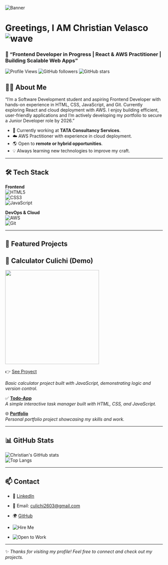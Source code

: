 ![Banner](https://i.imgur.com/xuwtFHo.png)

#  Greetings, I AM Christian Velasco ![wave](https://media.giphy.com/media/hvRJCLFzcasrR4ia7z/giphy.gif)


### 🚀  “Frontend Developer in Progress | React & AWS Practitioner | Building Scalable Web Apps”


![Profile Views](https://komarev.com/ghpvc/?username=SoyCulichi&label=Profile%20views&color=0e75b6&style=flat)
![GitHub followers](https://img.shields.io/github/followers/SoyCulichi?style=social)
![GitHub stars](https://img.shields.io/github/stars/SoyCulichi?style=social)


## 👨‍💻 About Me  

“I’m a Software Development student and aspiring Frontend Developer with hands-on experience in HTML, CSS, JavaScript, and Git. Currently exploring React and cloud deployment with AWS. I enjoy building efficient, user-friendly applications and I’m actively developing my portfolio to secure a Junior Developer role by 2026.”

- 🔭 Currently working at **TATA Consultancy Services**.  
- ☁️ AWS Practitioner with experience in cloud deployment.  
- 🌎 Open to **remote or hybrid opportunities**.  
- 💡 Always learning new technologies to improve my craft.  

---

## 🛠️ Tech Stack  

**Frontend**  
![HTML5](https://img.shields.io/badge/HTML5-E34F26?style=for-the-badge&logo=html5&logoColor=white)  
![CSS3](https://img.shields.io/badge/CSS3-1572B6?style=for-the-badge&logo=css3&logoColor=white)  
![JavaScript](https://img.shields.io/badge/JavaScript-F7DF1E?style=for-the-badge&logo=javascript&logoColor=black)  

**DevOps & Cloud**  
![AWS](https://img.shields.io/badge/AWS-FF9900?style=for-the-badge&logo=amazonaws&logoColor=white)  
![Git](https://img.shields.io/badge/Git-F05032?style=for-the-badge&logo=git&logoColor=white)  

---

## 📂 Featured Projects  

## 🧮 Calculator Culichi (Demo)

<img src="https://github.com/SoyCulichi/Calculator-Culichi/blob/main/Animation.gif" width="300px">

👉 <a href="https://github.com/SoyCulichi/Calculator-Culichi">See Proyect</a>

_Basic calculator project built with JavaScript, demonstrating logic and version control._  

✅ **[Todo-App](https://github.com/SoyCulichi/Todo-App)**  
_A simple interactive task manager built with HTML, CSS, and JavaScript._  

🌐 **[Portfolio](https://github.com/SoyCulichi/Portfolio)**  
_Personal portfolio project showcasing my skills and work._  

---

## 📊 GitHub Stats  

![Christian's GitHub stats](https://github-readme-stats.vercel.app/api?username=SoyCulichi&show_icons=true&theme=dark)  
![Top Langs](https://github-readme-stats.vercel.app/api/top-langs/?username=SoyCulichi&layout=compact&theme=dark)


---

## 📫 Contact  

- 💼 [LinkedIn](https://www.linkedin.com/in/christian-armando-velasco-estrada-a2459032)  
- 📧 Email: culichi2603@gmail.com  
- 🌍 [GitHub](https://github.com/SoyCulichi)

- ![Hire Me](https://img.shields.io/badge/Hire%20Me-Remote%20or%20Hybrid-blue?style=for-the-badge&logo=briefcase)
- ![Open to Work](https://img.shields.io/badge/Open%20to%20Work-💼-brightgreen)


---
✨ _Thanks for visiting my profile! Feel free to connect and check out my projects._  
